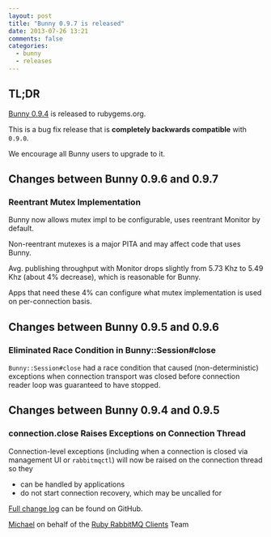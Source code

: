 ```yaml
---
layout: post
title: "Bunny 0.9.7 is released"
date: 2013-07-26 13:21
comments: false
categories:
  - bunny
  - releases
---
```


## TL;DR

[Bunny 0.9.4](https://rubygems.org/gems/bunny/versions/0.9.4) is released to rubygems.org.

This is a bug fix release that is **completely backwards compatible**
with `0.9.0`.

We encourage all Bunny users to upgrade to it.



## Changes between Bunny 0.9.6 and 0.9.7

### Reentrant Mutex Implementation

Bunny now allows mutex impl to be configurable, uses reentrant Monitor
by default.

Non-reentrant mutexes is a major PITA and may affect code that
uses Bunny.

Avg. publishing throughput with Monitor drops slightly from
5.73 Khz to 5.49 Khz (about 4% decrease), which is reasonable
for Bunny.

Apps that need these 4% can configure what mutex implementation
is used on per-connection basis.


## Changes between Bunny 0.9.5 and 0.9.6

### Eliminated Race Condition in Bunny::Session#close

`Bunny::Session#close` had a race condition that caused (non-deterministic)
exceptions when connection transport was closed before connection
reader loop was guaranteed to have stopped.


## Changes between Bunny 0.9.4 and 0.9.5

### connection.close Raises Exceptions on Connection Thread

Connection-level exceptions (including when a connection is closed via
management UI or `rabbitmqctl`) will now be raised on the connection
thread so they

 * can be handled by applications
 * do not start connection recovery, which may be uncalled for




[Full change log](https://github.com/ruby-amqp/bunny/blob/0.9.x-stable/ChangeLog.md) can be found on GitHub.


[Michael](http://twitter.com/michaelklishin) on behalf of the [Ruby RabbitMQ Clients](http://github.com/ruby-amqp) Team
